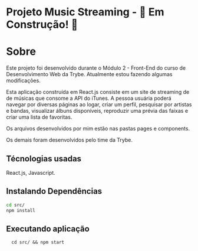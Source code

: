 # Projeto Music Streaming -  :construction: Em Construção!  :construction:

# Sobre
Este projeto foi desenvolvido durante o Módulo 2 - Front-End do curso de Desenvolvimento Web da Trybe. Atualmente estou fazendo algumas modificações.

Esta aplicação construída em React.js consiste em um site de streaming de de músicas que consome a API do iTunes. A pessoa usuária poderá navegar por diversas páginas ao logar, criar um perfil, pesquisar por artistas e bandas, visualizar álbuns disponíveis, reproduzir uma prévia das faixas e criar uma lista de favoritas. 

Os arquivos desenvolvidos por mim estão nas pastas pages e components.

Os demais foram desenvolvidos pelo time da Trybe.

## Técnologias usadas

React.js, Javascript.

## Instalando Dependências

```bash
cd src/
npm install
``` 

## Executando aplicação

  ```
    cd src/ && npm start
  ```
